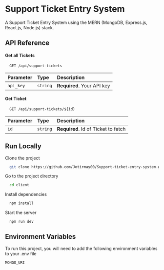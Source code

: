 
# Support Ticket Entry System

A Support Ticket Entry System using the MERN (MongoDB, Express.js, React.js, Node.js) stack.


## API Reference

#### Get all Tickets

```http
  GET /api/support-tickets
```

| Parameter | Type     | Description                |
| :-------- | :------- | :------------------------- |
| `api_key` | `string` | **Required**. Your API key |

#### Get Ticket

```http
  GET /api/support-tickets/${id}
```

| Parameter | Type     | Description                       |
| :-------- | :------- | :-------------------------------- |
| `id`      | `string` | **Required**. Id of Ticket to fetch |






## Run Locally

Clone the project

```bash
  git clone https://github.com/Jotirmay00/Support-ticket-entry-system.git
```

Go to the project directory

```bash
  cd client
```

Install dependencies

```bash
  npm install
```

Start the server

```bash
  npm run dev
```


## Environment Variables

To run this project, you will need to add the following environment variables to your .env file

`MONGO_URI`



